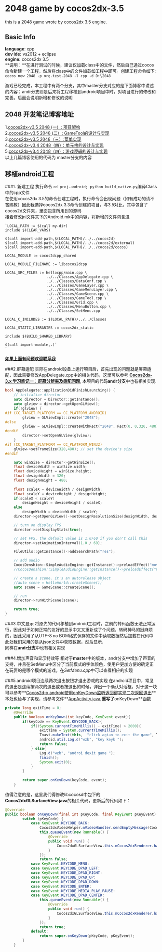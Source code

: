 2048 game by cocos2dx-3.5
========
  this is a 2048 game wrote by cocos2dx 3.5 engine.  

Basic Info
---
**language:** cpp  
**dev  ide:** vs2012 + eclipse  
**engine:** cocos2dx 3.5  
**说明：**在进行测试的时候，建议仅加载class中的文件，然后自己通过cocos命令新建一个工程，然后将class中的文件加载如工程中即可。创建工程命令如下:  
    `cocos new 2048 -p org.test.2048 -l cpp -d D:\2048`

游戏已经完成，本工程中有两个分支，其中master分支对应的是下面博客中讲述的内容；andr分支则是后来将工程移植到android项目中时，对项目进行的修改和完善。后面会说明新增和修改的说明



2048 开发笔记博客地址
---
1.[cocos2dx-v3.5 2048 (一）: 项目架构](http://my.oschina.net/u/566591/blog/407393)  
2.[cocos2dx-v3.5 2048 (二）: GameTool的设计与实现](http://my.oschina.net/u/566591/blog/407468)  
3.[cocos2dx-v3.5 2048（三）:菜单实现](http://my.oschina.net/u/566591/blog/408135)  
4.[cocos2dx-v3.4 2048（四）：单元格的设计与实现](http://my.oschina.net/u/566591/blog/410428)  
5.[cocos2dx-v3.4 2048（四）：游戏逻辑的设计与实现](http://my.oschina.net/u/566591/blog/411001)  
以上几篇博客使用的代码为 master分支的内容  



移植android工程
---
###1. 新建工程
执行命令 `cd proj.android; python build_native.py`编译Class中的cpp文件  
在使用cocos2dx 3.5的命令创建工程时，执行命令会出现问题（如有成功的请不吝赐教）因此我选择cocos2dx 3.3命令创建的项目，与3.5对比，其中包含了cocos2d文件夹，里面包含所用到的源码  
接着修改jni文件夹下的Android.mk中的内容，将新增的文件包含进  

    `LOCAL_PATH := $(call my-dir)
    include $(CLEAR_VARS)
    
    $(call import-add-path,$(LOCAL_PATH)/../../cocos2d)
    $(call import-add-path,$(LOCAL_PATH)/../../cocos2d/external)
    $(call import-add-path,$(LOCAL_PATH)/../../cocos2d/cocos)
    
    LOCAL_MODULE := cocos2dcpp_shared
    
    LOCAL_MODULE_FILENAME := libcocos2dcpp
    
    LOCAL_SRC_FILES := hellocpp/main.cpp \
                       ../../Classes/AppDelegate.cpp \
                       ../../Classes/DataConf.cpp \
    				   ../../Classes/GameLayer.cpp \
    				   ../../Classes/GameMenuLayer.cpp \
    				   ../../Classes/GameScene.cpp \
    				   ../../Classes/GameTool.cpp \
    				   ../../Classes/Grid.cpp \
    				   ../../Classes/MenuButton.cpp \
    				   ../../Classes/SetMenu.cpp
    
    LOCAL_C_INCLUDES := $(LOCAL_PATH)/../../Classes
    
    LOCAL_STATIC_LIBRARIES := cocos2dx_static
    
    include $(BUILD_SHARED_LIBRARY)
    
    $(call import-module,.)`
    `
   
**[如果上面有问题欢迎联系我](http://my.oschina.net/u/566591)**    

###2.屏幕适配
实际在android设备上运行项目后，首先出现的问题就是屏幕适配，因此需要修改AppDelegate.cpp中的相关代码，这里可以参考 **[Cocos2dx-3.x 学习笔记一：屏幕分辨率及适配问题](http://blog.csdn.net/liuyueyi25/article/details/45083057)**, 本项目的代码**andr分支**中也有相关实现.
```cpp
bool AppDelegate::applicationDidFinishLaunching() {
	// initialize director
	auto director = Director::getInstance();
	auto glview = director->getOpenGLView();
	if(!glview) {
#if (CC_TARGET_PLATFORM == CC_PLATFORM_ANDROID)
		glview = GLViewImpl::create("2048");
#else
		glview = GLViewImpl::createWithRect("2048", Rect(0, 0,320, 480));
#endif
		director->setOpenGLView(glview);
	}
#if (CC_TARGET_PLATFORM == CC_PLATFORM_WIN32)
	glview->setFrameSize(320,480); // set the device's size
#endif

	auto winSize = director->getWinSize();
	float deviceWidth = winSize.width;
	float deviceHeight = winSize.height;
	float designWidth = 320;
	float designHeight = 480;
	
	float scaleX = deviceWidth / designWidth;
	float scaleY = deviceHeight / designHeight;
	if(scaleX < scaleY)
		designHeight = deviceHeight / scaleX;
	else
		designWidth = deviceWidth / scaleY;
	director->getOpenGLView()->setDesignResolutionSize(designWidth, designHeight, ResolutionPolicy::SHOW_ALL);

	// turn on display FPS
	director->setDisplayStats(true);

	// set FPS. the default value is 1.0/60 if you don't call this
	director->setAnimationInterval(1.0 / 60);

	FileUtils::getInstance()->addSearchPath("res");

	// add audio
	CocosDenshion::SimpleAudioEngine::getInstance()->preloadEffect("move.mp3");
	//CocosDenshion::SimpleAudioEngine::getInstance()->preloadEffect("merge.mp3");

	// create a scene. it's an autorelease object
	//auto scene = HelloWorld::createScene();
	auto scene = GameScene::createScene();

	// run
	director->runWithScene(scene);

	return true;
}
```

###3.中文显示
将原先的代码移植到android工程时，之前的转码函数无法正常运行，因此对于如何正常的友好的显示中文又重新成了个问题，转码神马的挺麻烦的，因此采用了从UTF-8 no BOM格式保存的文件中读取数据然后加载在代码中  
此处我们采用的是从json文件中获取数据，然后显示.	
同样在**andr分支**中也有相关实现

###4.增加声音和显示特效等
相对于**master**中的版本，andr分支中增加了声音的支持，并且在SetMenu中区分了当前模式的字体颜色，使用户更加方便的确定正在玩耍的是哪个模式的游戏。在*SetMenu.cpp*中可以查看相应的实现

###5.android项目连续两次退出按钮才退出游戏的实现
在android项目中，常见的退出是连续按两次的退出或者按退出的时候，弹出一个确认对话框，对于这一块可以参考**[Cocos2d-x android使用onKeyDown监听返回键实现二次返回退出](http://50vip.com/390.html)**  
本处也给与了实现，请参考文件**[AppActivity.java](https://github.com/liuyueyi/2048/blob/master/proj.android/src/org/cocos2dx/cpp/AppActivity.java)**,重写了**onKeyDown**函数  
```java
private long exitTime = 0;
	@Override
	public boolean onKeyDown(int keyCode, KeyEvent event){
		if(keyCode == KeyEvent.KEYCODE_BACK){
			if((System.currentTimeMillis() - exitTime) > 2000){
				exitTime = System.currentTimeMillis();
				Toast.makeText(this,  "click agian to exit the game", Toast.LENGTH_LONG).show();
				android.util.Log.d("wzb", "key keyk ");
				return false;
			} else{
				Log.d("wzb", "androi dexit game ");
				finish();
				System.exit(0);
			}
		}
		
		return super.onKeyDown(keyCode, event);
	}
```
值得注意的是，这里我们得修改libcocosd中包下的**Cocos2dxGLSurfaceView.java**的相关代码，更新后的代码如下：
```java
@Override
public boolean onKeyDown(final int pKeyCode, final KeyEvent pKeyEvent) {
        switch (pKeyCode) {
            case KeyEvent.KEYCODE_BACK:
                Cocos2dxVideoHelper.mVideoHandler.sendEmptyMessage(Cocos2dxVideoHelper.KeyEventBack);
                this.queueEvent(new Runnable() {
                    @Override
                    public void run() {
                        Cocos2dxGLSurfaceView.this.mCocos2dxRenderer.handleKeyDown(pKeyCode);
                    }
                });
                return false;
            case KeyEvent.KEYCODE_MENU:
            case KeyEvent.KEYCODE_DPAD_LEFT:
            case KeyEvent.KEYCODE_DPAD_RIGHT:
            case KeyEvent.KEYCODE_DPAD_UP:
            case KeyEvent.KEYCODE_DPAD_DOWN:
            case KeyEvent.KEYCODE_ENTER:
            case KeyEvent.KEYCODE_MEDIA_PLAY_PAUSE:
            case KeyEvent.KEYCODE_DPAD_CENTER:
                this.queueEvent(new Runnable() {
                    @Override
                    public void run() {
                        Cocos2dxGLSurfaceView.this.mCocos2dxRenderer.handleKeyDown(pKeyCode);
                    }
                });
                return true;
            default:
                return super.onKeyDown(pKeyCode, pKeyEvent);
        }
    }

```
